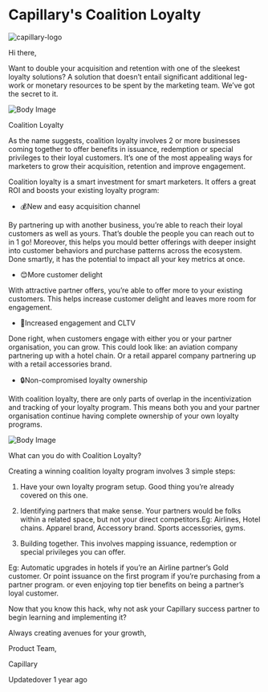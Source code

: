 # Capillary's Coalition Loyalty

![capillary-logo](https://s3.amazonaws.com/fileservice.in/intouch_creative_assets/1418dcbe-54ab-47e3-bef4-683ce423.png)

Hi there,

Want to double your acquisition and retention with one of the sleekest loyalty solutions? A solution that doesn’t entail significant additional leg-work or monetary resources to be spent by the marketing team. We’ve got the secret to it.

![Body Image](https://s3.amazonaws.com/fileservice.in/intouch_creative_assets/9b493b2b-01f8-43a1-940a-a93615d7.png)

Coalition Loyalty

As the name suggests, coalition loyalty involves 2 or more businesses coming together to offer benefits in issuance, redemption or special privileges to their loyal customers. It’s one of the most appealing ways for marketers to grow their acquisition, retention and improve engagement.

Coalition loyalty is a smart investment for smart marketers. It offers a great ROI and boosts your existing loyalty program:

- 💰New and easy acquisition channel

By partnering up with another business, you’re able to reach their loyal customers as well as yours. That’s double the people you can reach out to in 1 go!  Moreover, this helps you mould better offerings with deeper insight into customer behaviors and purchase patterns across the ecosystem. Done smartly, it has the potential to impact all your key metrics at once.

- 😊More customer delight

With attractive partner offers, you’re able to offer more to your existing customers. This helps increase customer delight and leaves more room for engagement.

- 🛒Increased engagement and CLTV

Done right, when customers engage with either you or your partner organisation, you can grow. This could look like: an aviation company partnering up with a hotel chain. Or a retail apparel company partnering up with a retail accessories brand.

- 🔒Non-compromised loyalty ownership

With coalition loyalty, there are only parts of overlap in the incentivization and tracking of your loyalty program. This means both you and your partner organisation continue having complete ownership of your own loyalty programs.

![Body Image](https://s3.amazonaws.com/fileservice.in/intouch_creative_assets/38499220-8f48-45bc-895a-d5d00be0.png)

What can you do with Coalition Loyalty?

Creating a winning coalition loyalty program involves 3 simple steps:

1. Have your own loyalty program setup. Good thing you’re already covered on this one.

2. Identifying partners that make sense. Your partners would be folks within a related space, but not your direct competitors.Eg: Airlines, Hotel chains. Apparel brand, Accessory brand. Sports accessories, gyms.

3. Building together. This involves mapping issuance, redemption or special privileges you can offer.

Eg: Automatic upgrades in hotels if you’re an Airline partner’s Gold customer. Or point issuance on the first program if you’re purchasing from a partner program. or even enjoying top tier benefits on being a partner’s loyal customer.

Now that you know this hack, why not ask your Capillary success partner to begin learning and implementing it?

Always creating avenues for your growth,

Product Team,

Capillary

Updatedover 1 year ago